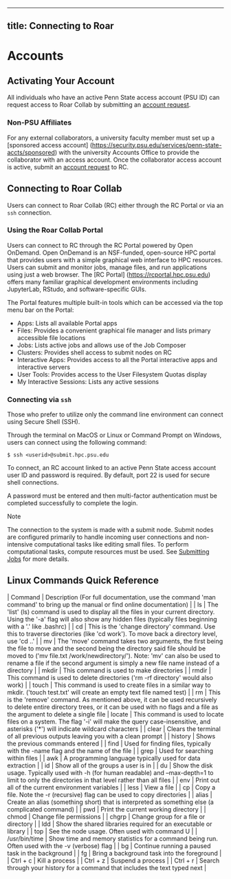 
---
title: Connecting to Roar
---

# Accounts

## Activating Your Account

All individuals who have an active Penn State access account (PSU ID) can request access to Roar Collab 
by submitting an [account request](https://www.icds.psu.edu/computing-services/account-setup). 


### Non-PSU Affiliates

For any external collaborators, a university faculty member must set up a [sponsored access account]
(https://security.psu.edu/services/penn-state-accts/sponsored) with the university Accounts Office to 
provide the collaborator with an access account. Once the collaborator access account is active, submit 
an [account request](https://www.icds.psu.edu/computing-services/account-setup) to RC.


## Connecting to Roar Collab

Users can connect to Roar Collab (RC) either through the RC Portal or via an `ssh` connection.


### Using the Roar Collab Portal

Users can connect to RC through the RC Portal powered by Open OnDemand. Open OnDemand is an NSF-funded, 
open-source HPC portal that provides users with a simple graphical web interface to HPC resources. Users 
can submit and monitor jobs, manage files, and run applications using just a web browser. The [RC Portal]
(https://rcportal.hpc.psu.edu) offers many familiar graphical development environments including JupyterLab,
RStudo, and software-specific GUIs.

The Portal features multiple built-in tools which can be accessed via the top menu bar on the Portal:

 - Apps: Lists all available Portal apps
 - Files: Provides a convenient graphical file manager and lists primary accessible file locations
 - Jobs: Lists active jobs and allows use of the Job Composer
 - Clusters: Provides shell access to submit nodes on RC
 - Interactive Apps: Provides access to all the Portal interactive apps and interactive servers
 - User Tools: Provides access to the User Filesystem Quotas display
 - My Interactive Sessions: Lists any active sessions


### Connecting via `ssh`

Those who prefer to utilize only the command line environment can connect using Secure Shell (SSH). 

Through the terminal on MacOS or Linux or Command Prompt on Windows, users can connect using the following
command:

```
$ ssh <userid>@submit.hpc.psu.edu
```
To connect, an RC account linked to an active Penn State access account user ID and password is required. By 
default, port 22 is used for secure shell connections.

A password must be entered and then multi-factor authentication must be completed successfully to complete the login.

> [!NOTE]
> The connection to the system is made with a submit node. Submit nodes are configured primarily to handle incoming 
> user connections and non-intensive computational tasks like editing small files. To perform computational tasks, 
> compute resources must be used. See [Submitting Jobs](03_SubmittingJobs.md) for more details.


[//]: <> (#### X11 Forwarding)




## Linux Commands Quick Reference

| Command | Description (For full documentation, use the command 'man command' to bring up the manual or find online documentation) |
| ls | The 'list' (ls) command is used to display all the files in your current directory. Using the '-a' flag will also show any hidden files (typically files beginning with a '.' like .bashrc) |
| cd | This is the 'change directory' command. Use this to traverse directories (like 'cd work'). To move back a directory level, use 'cd ..' |
| mv | The 'move' command takes two arguments, the first being the file to move and the second being the directory said file should be moved to ('mv file.txt /work/newdirectory/'). Note: 'mv' can also be used to rename a file if the second argument is simply a new file name instead of a directory |
| mkdir | This command is used to make directories |
| rmdir | This command is used to delete directories ('rm -rf directory' would also work) |
| touch | This command is used to create files in a similar way to mkdir. ('touch test.txt' will create an empty text file named test) |
| rm | This is the 'remove' command. As mentioned above, it can be used recursively to delete entire directory trees, or it can be used with no flags and a file as the argument to delete a single file |
locate | This command is used to locate files on a system. The flag '-i' will make the query case-insensitive, and asterisks ('*') will indicate wildcard characters |
| clear | Clears the terminal of all previous outputs leaving you with a clean prompt |
| history | Shows the previous commands entered |
| find | Used for finding files, typically with the -name flag and the name of the file |
| grep | Used for searching within files |
| awk | A programming language typically used for data extraction |
| id | Show all of the groups a user is in |
| du | Show the disk usage. Typically used with -h (for human readable) and –max-depth=1 to limit to only the directories in that level rather than all files |
| env | Print out all of the current environment variables |
| less | View a file |
| cp | Copy a file. Note the -r (recursive) flag can be used to copy directories |
| alias | Create an alias (something short) that is interpreted as something else (a complicated command) |
| pwd | Print the current working directory |
| chmod | Change file permissions |
| chgrp | Change group for a file or directory |
| ldd | Show the shared libraries required for an executable or library |
| top | See the node usage. Often used with command U |
| /usr/bin/time | Show time and memory statistics for a command being run. Often used with the -v (verbose) flag |
| bg | Continue running a paused task in the background |
| fg | Bring a background task into the foreground |
| Ctrl + c | Kill a process |
| Ctrl + z | Suspend a process |
| Ctrl + r | Search through your history for a command that includes the text typed next |

